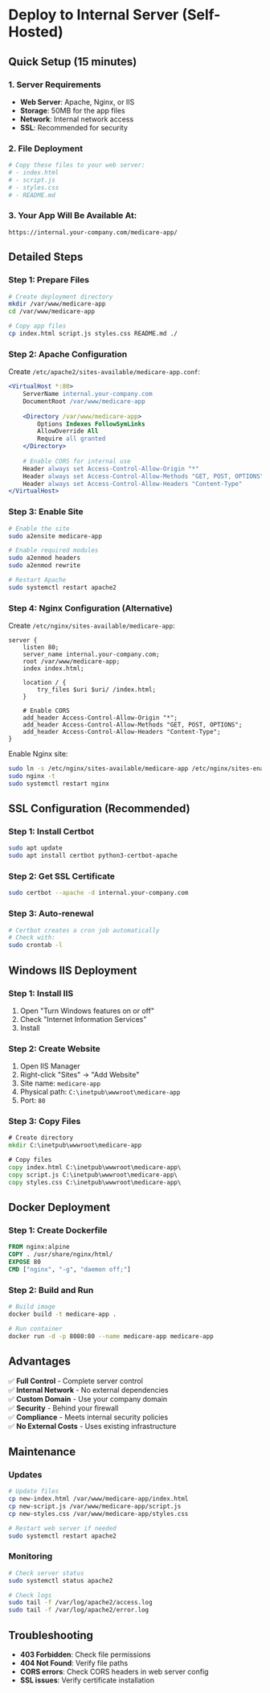 # Deploy to Internal Server (Self-Hosted)

## Quick Setup (15 minutes)

### 1. Server Requirements
- **Web Server**: Apache, Nginx, or IIS
- **Storage**: 50MB for the app files
- **Network**: Internal network access
- **SSL**: Recommended for security

### 2. File Deployment
```bash
# Copy these files to your web server:
# - index.html
# - script.js
# - styles.css
# - README.md
```

### 3. Your App Will Be Available At:
```
https://internal.your-company.com/medicare-app/
```

## Detailed Steps

### Step 1: Prepare Files
```bash
# Create deployment directory
mkdir /var/www/medicare-app
cd /var/www/medicare-app

# Copy app files
cp index.html script.js styles.css README.md ./
```

### Step 2: Apache Configuration
Create `/etc/apache2/sites-available/medicare-app.conf`:
```apache
<VirtualHost *:80>
    ServerName internal.your-company.com
    DocumentRoot /var/www/medicare-app
    
    <Directory /var/www/medicare-app>
        Options Indexes FollowSymLinks
        AllowOverride All
        Require all granted
    </Directory>
    
    # Enable CORS for internal use
    Header always set Access-Control-Allow-Origin "*"
    Header always set Access-Control-Allow-Methods "GET, POST, OPTIONS"
    Header always set Access-Control-Allow-Headers "Content-Type"
</VirtualHost>
```

### Step 3: Enable Site
```bash
# Enable the site
sudo a2ensite medicare-app

# Enable required modules
sudo a2enmod headers
sudo a2enmod rewrite

# Restart Apache
sudo systemctl restart apache2
```

### Step 4: Nginx Configuration (Alternative)
Create `/etc/nginx/sites-available/medicare-app`:
```nginx
server {
    listen 80;
    server_name internal.your-company.com;
    root /var/www/medicare-app;
    index index.html;

    location / {
        try_files $uri $uri/ /index.html;
    }

    # Enable CORS
    add_header Access-Control-Allow-Origin "*";
    add_header Access-Control-Allow-Methods "GET, POST, OPTIONS";
    add_header Access-Control-Allow-Headers "Content-Type";
}
```

Enable Nginx site:
```bash
sudo ln -s /etc/nginx/sites-available/medicare-app /etc/nginx/sites-enabled/
sudo nginx -t
sudo systemctl restart nginx
```

## SSL Configuration (Recommended)

### Step 1: Install Certbot
```bash
sudo apt update
sudo apt install certbot python3-certbot-apache
```

### Step 2: Get SSL Certificate
```bash
sudo certbot --apache -d internal.your-company.com
```

### Step 3: Auto-renewal
```bash
# Certbot creates a cron job automatically
# Check with:
sudo crontab -l
```

## Windows IIS Deployment

### Step 1: Install IIS
1. Open "Turn Windows features on or off"
2. Check "Internet Information Services"
3. Install

### Step 2: Create Website
1. Open IIS Manager
2. Right-click "Sites" → "Add Website"
3. Site name: `medicare-app`
4. Physical path: `C:\inetpub\wwwroot\medicare-app`
5. Port: `80`

### Step 3: Copy Files
```cmd
# Create directory
mkdir C:\inetpub\wwwroot\medicare-app

# Copy files
copy index.html C:\inetpub\wwwroot\medicare-app\
copy script.js C:\inetpub\wwwroot\medicare-app\
copy styles.css C:\inetpub\wwwroot\medicare-app\
```

## Docker Deployment

### Step 1: Create Dockerfile
```dockerfile
FROM nginx:alpine
COPY . /usr/share/nginx/html/
EXPOSE 80
CMD ["nginx", "-g", "daemon off;"]
```

### Step 2: Build and Run
```bash
# Build image
docker build -t medicare-app .

# Run container
docker run -d -p 8080:80 --name medicare-app medicare-app
```

## Advantages
✅ **Full Control** - Complete server control  
✅ **Internal Network** - No external dependencies  
✅ **Custom Domain** - Use your company domain  
✅ **Security** - Behind your firewall  
✅ **Compliance** - Meets internal security policies  
✅ **No External Costs** - Uses existing infrastructure  

## Maintenance

### Updates
```bash
# Update files
cp new-index.html /var/www/medicare-app/index.html
cp new-script.js /var/www/medicare-app/script.js
cp new-styles.css /var/www/medicare-app/styles.css

# Restart web server if needed
sudo systemctl restart apache2
```

### Monitoring
```bash
# Check server status
sudo systemctl status apache2

# Check logs
sudo tail -f /var/log/apache2/access.log
sudo tail -f /var/log/apache2/error.log
```

## Troubleshooting
- **403 Forbidden**: Check file permissions
- **404 Not Found**: Verify file paths
- **CORS errors**: Check CORS headers in web server config
- **SSL issues**: Verify certificate installation
